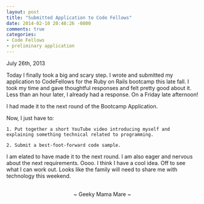 ```yaml
---
layout: post
title: "Submitted Application to Code Fellows"
date: 2014-02-10 20:48:26 -0800
comments: true
categories:
- Code Fellows
- preliminary application
---
```

July 26th, 2013

Today I finally took a big and scary step.  I wrote and submitted my application to CodeFellows for the Ruby on Rails bootcamp this late fall.  I took my time and gave thoughtful responses and felt pretty good about it.  Less than an hour later, I already had a response.  On a Friday late afternoon!

I had made it to the next round of the Bootcamp Application.

Now, I just have to:

	1. Put together a short YouTube video introducing myself and explaining something technical related to programming.

	2. Submit a best-foot-forward code sample.

I am elated to have made it to the next round.  I am also eager and nervous about the next requirements.  Oooo.  I think I
have a cool idea.  Off to see what I can work out.  Looks like the family will need to share me with technology this weekend.

<br>
<center>~ Geeky Mama Mare ~</center>

